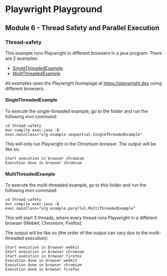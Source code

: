 # Playwright Playground
## Module 6 - Thread Safety and Parallel Execution
### Thread-safety
This example runs Playwright in different browsers in a java program.
There are 2 examples:
* [SingleThreadedExample](/thread-safety/src/main/java/org/example/sequential/SingleThreadedExample.java)
* [MulitThreadedExample](/thread-safety/src/main/java/org/example/parallel/MultiThreadedExample.java)

All examples open the Playwright homepage at https://playwright.dev using different browsers.

#### SingleThreadedExample
To execute the single-threaded example, go to the folder and run the following mvn command:
```
cd thread-safety
mvn compile exec:java -D exec.mainClass="org.example.sequential.SingleThreadedExample"
```

This will only run Playwright in the Chromium browser. The output will be like so:
```
Start execution in browser chromium
Execution done in browser chromium
```

#### MultiThreadedExample
To execute the multi-threaded example, go to this folder and run the following mvn command:
```
cd thread-safety
mvn compile exec:java -D exec.mainClass="org.example.parallel.MultiThreadedExample"
```

This will start 3 threads, where every thread runs Playwright in a different browser (Webkit, Chromium, Firefox).

The output will be like so (the order of the output can vary due to the multi-threaded execution):
```
Start execution in browser webkit
Start execution in browser chromium
Start execution in browser firefox
Execution done in browser webkit
Execution done in browser chromium
Execution done in browser firefox
```